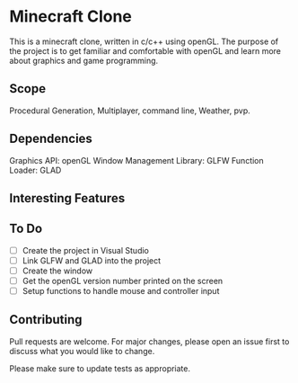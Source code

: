 # Minecraft Clone

This is a minecraft clone, written in c/c++ using openGL. The purpose of the project is to get familiar and comfortable with openGL and learn more about graphics and game programming.

## Scope

Procedural Generation, Multiplayer, command line, Weather, pvp.

## Dependencies

Graphics API: openGL
Window Management Library: GLFW
Function Loader: GLAD

## Interesting Features


## To Do

- [ ] Create the project in Visual Studio
- [ ] Link GLFW and GLAD into the project
- [ ] Create the window
- [ ] Get the openGL version number printed on the screen
- [ ] Setup functions to handle mouse and controller input

## Contributing

Pull requests are welcome. For major changes, please open an issue first to discuss what you would like to change.

Please make sure to update tests as appropriate.
